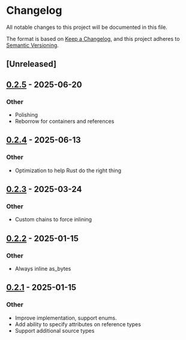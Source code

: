 # Changelog

All notable changes to this project will be documented in this file.

The format is based on [Keep a Changelog](https://keepachangelog.com/en/1.0.0/),
and this project adheres to [Semantic Versioning](https://semver.org/spec/v2.0.0.html).

## [Unreleased]

## [0.2.5](https://github.com/frankmcsherry/columnar/compare/columnar_derive-v0.2.4...columnar_derive-v0.2.5) - 2025-06-20

### Other

- Polishing
- Reborrow for containers and references

## [0.2.4](https://github.com/frankmcsherry/columnar/compare/columnar_derive-v0.2.3...columnar_derive-v0.2.4) - 2025-06-13

### Other

- Optimization to help Rust do the right thing

## [0.2.3](https://github.com/frankmcsherry/columnar/compare/columnar_derive-v0.2.2...columnar_derive-v0.2.3) - 2025-03-24

### Other

- Custom chains to force inlining

## [0.2.2](https://github.com/frankmcsherry/columnar/compare/columnar_derive-v0.2.1...columnar_derive-v0.2.2) - 2025-01-15

### Other

- Always inline as_bytes

## [0.2.1](https://github.com/frankmcsherry/columnar/compare/columnar_derive-v0.2.0...columnar_derive-v0.2.1) - 2025-01-15

### Other

- Improve implementation, support enums.
- Add ability to specify attributes on reference types
- Support additional source types
